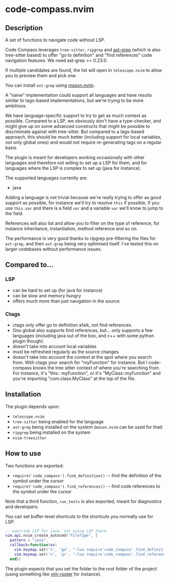 # code-compass.nvim

## Description

A set of functions to navigate code without LSP.

Code Compass leverages `tree-sitter`, `ripgrep` and [ast-grep](https://ast-grep.github.io/) (which is also tree-sitter based) to offer "go to definition" and "find references" code navigation features. We need ast-grep >= 0.23.0.

If multiple candidates are found, the list will open in `telescope.nvim` to allow you to preview them and pick one.

You can install `ast-grep` using [mason.nvim](https://github.com/williamboman/mason.nvim).

A "naive" implementation could support all languages and have results similar to tags-based implementations, but we're trying to be more ambitious.

We have language-specific support to try to get as much context as possible. Compared to a LSP, we obviously don't have a type-checker, and might give up on some advanced constructs that might be possible to discriminate against with tree-sitter. But compared to a tags-based approach, this should be much better (including support for local variables, not only global ones) and would not require re-generating tags on a regular basis.

The plugin is meant for developers working occasionally with other languages and therefore not willing to set up a LSP for them, and for languages where the LSP is complex to set up (java for instance).

The supported languages currently are:

- java

Adding a language is not trivial because we're really trying to offer as good support as possible, for instance we'll try to resolve `this` if possible, if you use `this.var` and there is a field `var` and a variable `var` we'll know to jump to the field.

References will also list and allow you to filter on the type of reference, for instance inheritance, instantiation, method reference and so on.

The performance is very good thanks to ripgrep pre-filtering the files for `ast-grep`, and then `ast-grep` being very optimised itself. I've tested this on larger codebases without performance issues.

## Compared to...

### LSP

- can be hard to set up (for java for instance)
- can be slow and memory hungry
- offers much more than just navigation in the source

### Ctags

- ctags only offer go to definition afaik, not find references.
- Gnu global also supports find references, but... only supports a few languages (including java out of the box, and c++ with some python plugin though).
- doesn't take into account local variables
- must be refreshed regularly as the source changes
- doesn't take into account the context at the spot where you search from. With ctags your search for "myFunction" for instance. But I code-compass knows the tree sitter context of where you're searching from. For instance, it's "this:: myFunction", or it's "MyClass::myFunction" and you're importing "com.class.MyClass" at the top of the file.

## Installation

The plugin depends upon:

- `telescope.nvim`
- `tree-sitter` being enabled for the language
- `ast-grep` being installed on the system (`mason.nvim` can be used for that)
- `ripgrep` being installed on the system
- `nvim-treesitter`

## How to use

Two functions are exported:

- `require('code_compass').find_definition()` -- find the definition of the symbol under the cursor
- `require('code_compass').find_references()` -- find code references to the symbol under the cursor

Note that a third function, `run_tests` is also exported, meant for diagnostics and developers.

You can set buffer-level shortcuts to the shortcuts you normally use for LSP:

```lua
-- override LSP for java, not using LSP there
vim.api.nvim_create_autocmd("FileType", {
  pattern = "java",
  callback=function(ev)
    vim.keymap.set('n', 'gd', ":lua require'code_compass'.find_definition()<cr>", {desc="code-compass jump to definition", silent=true, buffer=0})
    vim.keymap.set('n', 'gr', ":lua require'code_compass'.find_references()<cr>", {desc="code-compass find references", silent=true, buffer=0})
  end})
```

The plugin expects that you set the folder to the root folder of the project (using something like [vim-rooter](https://github.com/airblade/vim-rooter) for instance).
